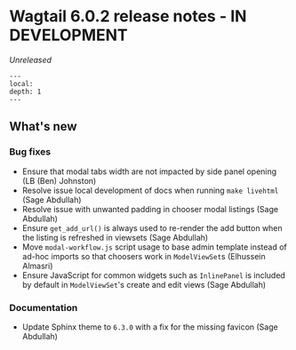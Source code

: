 # Wagtail 6.0.2 release notes - IN DEVELOPMENT

_Unreleased_

```{contents}
---
local:
depth: 1
---
```

## What's new

### Bug fixes

 * Ensure that modal tabs width are not impacted by side panel opening (LB (Ben) Johnston)
 * Resolve issue local development of docs when running `make livehtml` (Sage Abdullah)
 * Resolve issue with unwanted padding in chooser modal listings (Sage Abdullah)
 * Ensure `get_add_url()` is always used to re-render the add button when the listing is refreshed in viewsets (Sage Abdullah)
 * Move `modal-workflow.js` script usage to base admin template instead of ad-hoc imports so that choosers work in `ModelViewSet`s (Elhussein Almasri)
 * Ensure JavaScript for common widgets such as `InlinePanel` is included by default in `ModelViewSet`'s create and edit views (Sage Abdullah)


### Documentation

 * Update Sphinx theme to `6.3.0` with a fix for the missing favicon (Sage Abdullah)
